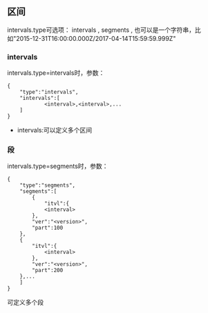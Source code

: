 ## 区间

intervals.type可选项： intervals , segments , 也可以是一个字符串，比如"2015-12-31T16:00:00.000Z/2017-04-14T15:59:59.999Z"

### intervals
intervals.type=intervals时，参数：
```
{
	"type":"intervals",
	"intervals":[
    	    <interval>,<interval>,...
	]
}
```
- intervals:可以定义多个区间


### 段
intervals.type=segments时，参数：
```
{
    "type":"segments",
    "segments":[
    	{
        	"itvl":{
			<interval>
		},
		"ver":"<version>",
		"part":100
	},
	{
		"itvl":{
			<interval>
		},
		"ver":"<version>",
		"part":200
	},...
    ]
}
```
可定义多个段

